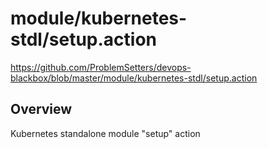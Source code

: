 # module/kubernetes-stdl/setup.action

https://github.com/ProblemSetters/devops-blackbox/blob/master/module/kubernetes-stdl/setup.action

## Overview

Kubernetes standalone module "setup" action


